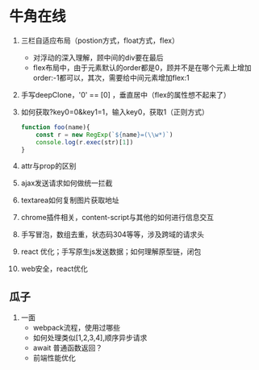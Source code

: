 # 牛角在线

1. 三栏自适应布局（postion方式，float方式，flex）

   - 对浮动的深入理解，顾中间的div要在最后
   - flex布局中，由于元素默认的order都是0，顾并不是在哪个元素上增加order:-1都可以，其次，需要给中间元素增加flex:1

2. 手写deepClone，'0' == [0] ，垂直居中（flex的属性想不起来了）

3. 如何获取?key0=0&key1=1，输入key0，获取1（正则方式）

   ```javascript
   function foo(name){
       const r = new RegExp(`${name}=(\\w*)`)
       console.log(r.exec(str)[1])
   }
   ```

   

4. attr与prop的区别

5. ajax发送请求如何做统一拦截

6. textarea如何复制图片获取地址

7. chrome插件相关，content-script与其他的如何进行信息交互

8. 手写冒泡，数组去重，状态码304等等，涉及跨域的请求头

9. react 优化；手写原生js发送数据；如何理解原型链，闭包

10. web安全，react优化

## 瓜子

1. 一面
	- webpack流程，使用过哪些
	- 如何处理类似[1,2,3,4],顺序异步请求
	- await 普通函数返回？
	- 前端性能优化